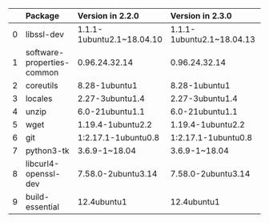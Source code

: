<!-- markdown-link-check-disable -->

|    | Package                    | Version in 2.2.0          | Version in 2.3.0          | Status   |
|---:|:---------------------------|:--------------------------|:--------------------------|:---------|
|  0 | libssl-dev                 | 1.1.1-1ubuntu2.1~18.04.10 | 1.1.1-1ubuntu2.1~18.04.13 | UPDATED  |
|  1 | software-properties-common | 0.96.24.32.14             | 0.96.24.32.14             |          |
|  2 | coreutils                  | 8.28-1ubuntu1             | 8.28-1ubuntu1             |          |
|  3 | locales                    | 2.27-3ubuntu1.4           | 2.27-3ubuntu1.4           |          |
|  4 | unzip                      | 6.0-21ubuntu1.1           | 6.0-21ubuntu1.1           |          |
|  5 | wget                       | 1.19.4-1ubuntu2.2         | 1.19.4-1ubuntu2.2         |          |
|  6 | git                        | 1:2.17.1-1ubuntu0.8       | 1:2.17.1-1ubuntu0.8       |          |
|  7 | python3-tk                 | 3.6.9-1~18.04             | 3.6.9-1~18.04             |          |
|  8 | libcurl4-openssl-dev       | 7.58.0-2ubuntu3.14        | 7.58.0-2ubuntu3.14        |          |
|  9 | build-essential            | 12.4ubuntu1               | 12.4ubuntu1               |          |
